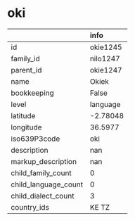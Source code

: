 # oki
|                      | info     |
|:---------------------|:---------|
| id                   | okie1245 |
| family_id            | nilo1247 |
| parent_id            | okie1247 |
| name                 | Okiek    |
| bookkeeping          | False    |
| level                | language |
| latitude             | -2.78048 |
| longitude            | 36.5977  |
| iso639P3code         | oki      |
| description          | nan      |
| markup_description   | nan      |
| child_family_count   | 0        |
| child_language_count | 0        |
| child_dialect_count  | 3        |
| country_ids          | KE TZ    |